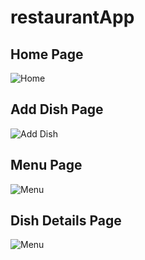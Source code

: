 # restaurantApp

## Home Page
![Home](screenshots/homePage.jfif)

## Add Dish Page
![Add Dish](screenshots/addDish.jfif)

## Menu Page
![Menu](screenshots/menu.jfif)

## Dish Details Page
![Menu](screenshots/dishDetails.jfif)